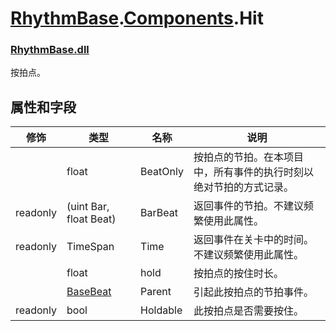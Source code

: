 # [RhythmBase](../../RhythmToolkit.md).[Components](../namespace/Components.md).Hit
### [RhythmBase.dll](../assembly/RhythmBase.md)
按拍点。

## 属性和字段

修饰 | 类型 | 名称 | 说明
-|-|-|-
| | float | BeatOnly | 按拍点的节拍。在本项目中，所有事件的执行时刻以绝对节拍的方式记录。
readonly | (uint Bar, float Beat) | BarBeat | 返回事件的节拍。不建议频繁使用此属性。
readonly | TimeSpan | Time | 返回事件在关卡中的时间。不建议频繁使用此属性。
| | float | hold | 按拍点的按住时长。
| | [BaseBeat](../class/BaseBeat.md) | Parent | 引起此按拍点的节拍事件。
readonly | bool | Holdable | 此按拍点是否需要按住。